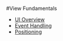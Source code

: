 #View Fundamentals

* [UI Overview](Fundamentals/UI_Overview.md)
* [Event Handling](Fundamentals/Event_Handling.md)
* [Positioning](Fundamentals/Positioning.md)
